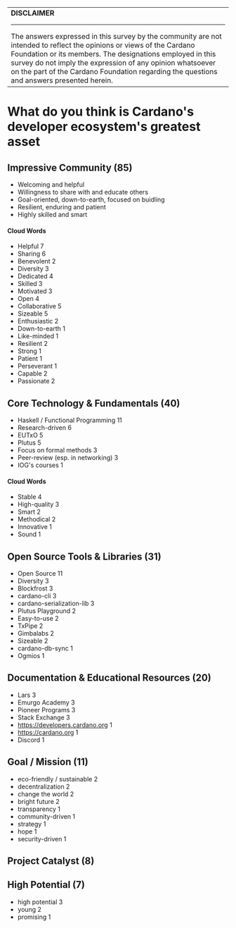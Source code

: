 <table> <tr> <td>
<strong>DISCLAIMER</strong>
<hr/>
The answers expressed in this survey by the community are not intended to reflect the opinions or views of the Cardano Foundation or its members. The designations employed in this survey do not imply the expression of any opinion whatsoever on the part of the Cardano Foundation regarding the questions and answers presented herein.
</td></tr></table>

# What do you think is Cardano's developer ecosystem's greatest asset

## Impressive Community (85) 

- Welcoming and helpful
- Willingness to share with and educate others
- Goal-oriented, down-to-earth, focused on buidling 
- Resilient, enduring and patient
- Highly skilled and smart 

#### Cloud Words

- Helpful 7
- Sharing 6
- Benevolent 2
- Diversity 3 
- Dedicated 4
- Skilled 3
- Motivated 3
- Open 4
- Collaborative 5
- Sizeable 5
- Enthusiastic 2
- Down-to-earth 1
- Like-minded 1 
- Resilient 2
- Strong 1
- Patient 1
- Perseverant 1
- Capable 2
- Passionate 2

## Core Technology & Fundamentals (40)

- Haskell / Functional Programming 11
- Research-driven 6
- EUTxO 5
- Plutus 5
- Focus on formal methods 3
- Peer-review (esp. in networking) 3
- IOG's courses 1

#### Cloud Words

- Stable 4
- High-quality 3
- Smart 2
- Methodical 2
- Innovative 1
- Sound 1

## Open Source Tools & Libraries (31)

- Open Source 11
- Diversity 3
- Blockfrost 3 
- cardano-cli 3 
- cardano-serialization-lib 3
- Plutus Playground 2
- Easy-to-use 2
- TxPipe 2
- Gimbalabs 2
- Sizeable 2
- cardano-db-sync 1
- Ogmios 1

## Documentation & Educational Resources (20)

- Lars 3
- Emurgo Academy 3
- Pioneer Programs 3
- Stack Exchange 3
- https://developers.cardano.org 1
- https://cardano.org 1
- Discord 1

## Goal / Mission (11)

- eco-friendly / sustainable 2
- decentralization 2
- change the world 2 
- bright future 2
- transparency 1
- community-driven 1
- strategy 1
- hope 1
- security-driven 1

## Project Catalyst (8)

## High Potential (7)

- high potential 3
- young 2
- promising 1
